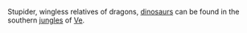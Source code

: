 Stupider, wingless relatives of dragons, [dinosaurs](Dinosaurs) can be found in the southern [jungles](Jungles) of [Ve](Ve).